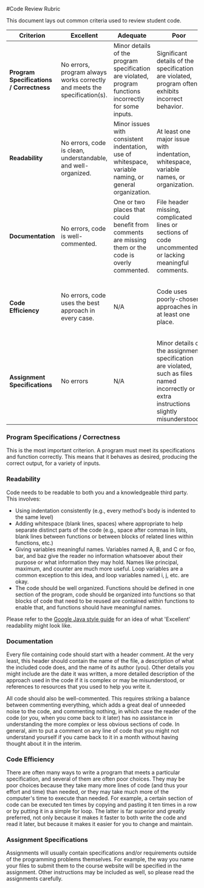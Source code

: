 #Code Review Rubric

This document lays out common criteria used to review student code.

| Criterion | Excellent | Adequate | Poor | Not Met |
|---|---|---|---|---|
| **Program Specifications / Correctness** | No errors, program always works correctly and meets the specification(s). | Minor details of the program specification are violated, program functions incorrectly for some inputs. | Significant details of the specification are violated, program often exhibits incorrect behavior. | Program only functions correctly in very limited cases or not at all. |
| **Readability** | No errors, code is clean, understandable, and well-organized. | Minor issues with consistent indentation, use of whitespace, variable naming, or general organization. | At least one major issue with indentation, whitespace, variable names, or organization. | Major problems with at three or four of the readability subcategories. |
| **Documentation** | No errors, code is well-commented. | One or two places that could benefit from comments are missing them or the code is overly commented. | File header missing, complicated lines or sections of code uncommented or lacking meaningful comments. | No file header or comments present. |
| **Code Efficiency** | No errors, code uses the best approach in every case. | N/A | Code uses poorly-chosen approaches in at least one place. | Many things in the code could have been accomplished in an easier, faster, or otherwise better fashion. |
| **Assignment Specifications** | No errors | N/A | Minor details of the assignment specification are violated, such as files named incorrectly or extra instructions slightly misunderstood. | Significant details of the specification are violated, such as extra instructions ignored or entirely misunderstood. |

### Program Specifications / Correctness

This is the most important criterion. A program must meet its specifications and function correctly. This means that it behaves as desired, producing the correct output, for a variety of inputs.

### Readability
Code needs to be readable to both you and a knowledgeable third party. This involves:

* Using indentation consistently (e.g., every method's body is indented to the same level)
* Adding whitespace (blank lines, spaces) where appropriate to help separate distinct parts of the code (e.g., space after commas in lists, blank lines between functions or between blocks of related lines within functions, etc.)
* Giving variables meaningful names. Variables named A, B, and C or foo, bar, and baz give the reader no information whatsoever about their purpose or what information they may hold. Names like principal, maximum, and counter are much more useful. Loop variables are a common exception to this idea, and loop variables named i, j, etc. are okay.
* The code should be well organized. Functions should be defined in one section of the program, code should be organized into functions so that blocks of code that need to be reused are contained within functions to enable that, and functions should have meaningful names.

Please refer to the [Google Java style guide](https://google-styleguide.googlecode.com/svn/trunk/javaguide.html) for an idea of what 'Excellent' readability might look like.

### Documentation

Every file containing code should start with a header comment. At the very least, this header should contain the name of the file, a description of what the included code does, and the name of its author (you). Other details you might include are the date it was written, a more detailed description of the approach used in the code if it is complex or may be misunderstood, or references to resources that you used to help you write it.

All code should also be well-commented. This requires striking a balance between commenting everything, which adds a great deal of unneeded noise to the code, and commenting nothing, in which case the reader of the code (or you, when you come back to it later) has no assistance in understanding the more complex or less obvious sections of code. In general, aim to put a comment on any line of code that you might not understand yourself if you came back to it in a month without having thought about it in the interim.

### Code Efficiency
There are often many ways to write a program that meets a particular specification, and several of them are often poor choices. They may be poor choices because they take many more lines of code (and thus your effort and time) than needed, or they may take much more of the computer's time to execute than needed. For example, a certain section of code can be executed ten times by copying and pasting it ten times in a row or by putting it in a simple for loop. The latter is far superior and greatly preferred, not only because it makes it faster to both write the code and read it later, but because it makes it easier for you to change and maintain.

### Assignment Specifications

Assignments will usually contain specifications and/or requirements outside of the programming problems themselves. For example, the way you name your files to submit them to the course website will be specified in the assignment. Other instructions may be included as well, so please read the assignments carefully.
